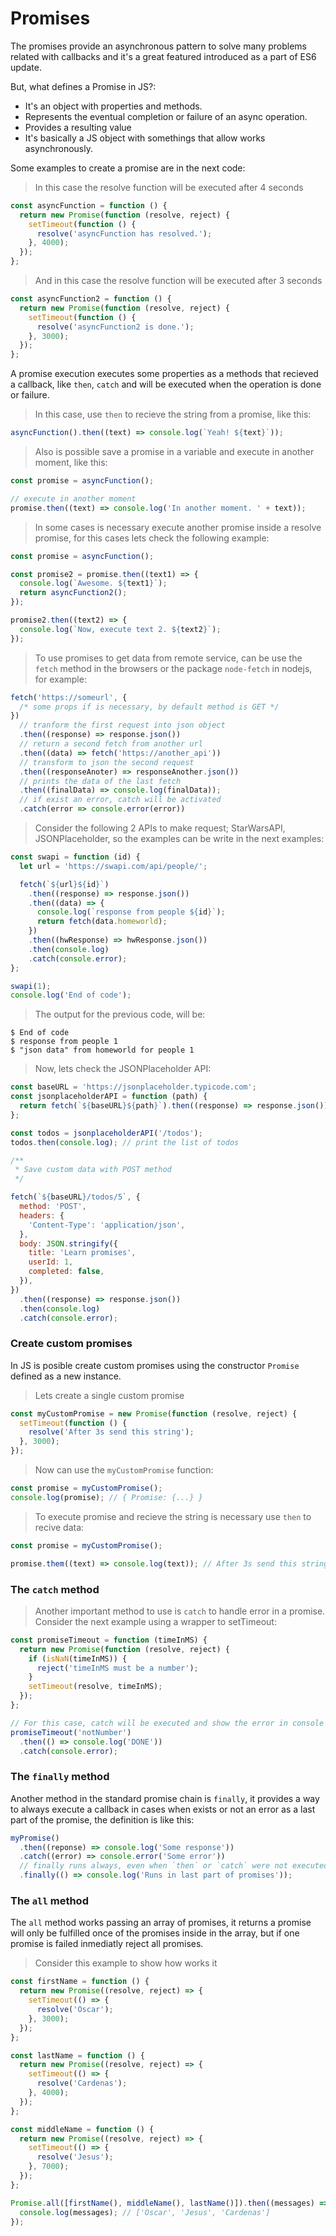 # Promises

The promises provide an asynchronous pattern to solve many problems related with callbacks and it's a great featured introduced as a part of ES6 update.

But, what defines a Promise in JS?:

- It's an object with properties and methods.
- Represents the eventual completion or failure of an async operation.
- Provides a resulting value
- It's basically a JS object with somethings that allow works asynchronously.

Some examples to create a promise are in the next code:

> In this case the resolve function will be executed after 4 seconds

```javascript
const asyncFunction = function () {
  return new Promise(function (resolve, reject) {
    setTimeout(function () {
      resolve('asyncFunction has resolved.');
    }, 4000);
  });
};
```

> And in this case the resolve function will be executed after 3 seconds

```javascript
const asyncFunction2 = function () {
  return new Promise(function (resolve, reject) {
    setTimeout(function () {
      resolve('asyncFunction2 is done.');
    }, 3000);
  });
};
```

A promise execution executes some properties as a methods that recieved a callback, like `then`, `catch` and will be executed when the operation is done or failure.

> In this case, use `then` to recieve the string from a promise, like this:

```javascript
asyncFunction().then((text) => console.log(`Yeah! ${text}`));
```

> Also is possible save a promise in a variable and execute in another moment, like this:

```javascript
const promise = asyncFunction();

// execute in another moment
promise.then((text) => console.log('In another moment. ' + text));
```

> In some cases is necessary execute another promise inside a resolve promise, for this cases lets check the following example:

```javascript
const promise = asyncFunction();

const promise2 = promise.then((text1) => {
  console.log(`Awesome. ${text1}`);
  return asyncFunction2();
});

promise2.then((text2) => {
  console.log(`Now, execute text 2. ${text2}`);
});
```

> To use promises to get data from remote service, can be use the `fetch` method in the browsers or the package `node-fetch` in nodejs, for example:

```javascript
fetch('https://someurl', {
  /* some props if is necessary, by default method is GET */
})
  // tranform the first request into json object
  .then((response) => response.json())
  // return a second fetch from another url
  .then((data) => fetch('https://another_api'))
  // transform to json the second request
  .then((responseAnoter) => responseAnother.json())
  // prints the data of the last fetch
  .then((finalData) => console.log(finalData));
  // if exist an error, catch will be activated
  .catch(error => console.error(error))
```

> Consider the following 2 APIs to make request; StarWarsAPI, JSONPlaceholder, so the examples can be write in the next examples:

```javascript
const swapi = function (id) {
  let url = 'https://swapi.com/api/people/';

  fetch(`${url}${id}`)
    .then((response) => response.json())
    .then((data) => {
      console.log(`response from people ${id}`);
      return fetch(data.homeworld);
    })
    .then((hwResponse) => hwResponse.json())
    .then(console.log)
    .catch(console.error);
};

swapi(1);
console.log('End of code');
```

> The output for the previous code, will be:

```text
$ End of code
$ response from people 1
$ "json data" from homeworld for people 1
```

> Now, lets check the JSONPlaceholder API:

```javascript
const baseURL = 'https://jsonplaceholder.typicode.com';
const jsonplaceholderAPI = function (path) {
  return fetch(`${baseURL}${path}`).then((response) => response.json());
};

const todos = jsonplaceholderAPI('/todos');
todos.then(console.log); // print the list of todos

/**
 * Save custom data with POST method
 */

fetch(`${baseURL}/todos/5`, {
  method: 'POST',
  headers: {
    'Content-Type': 'application/json',
  },
  body: JSON.stringify({
    title: 'Learn promises',
    userId: 1,
    completed: false,
  }),
})
  .then((response) => response.json())
  .then(console.log)
  .catch(console.error);
```

### Create custom promises

In JS is posible create custom promises using the constructor `Promise` defined as a new instance.

> Lets create a single custom promise

```javascript
const myCustomPromise = new Promise(function (resolve, reject) {
  setTimeout(function () {
    resolve('After 3s send this string');
  }, 3000);
});
```

> Now can use the `myCustomPromise` function:

```javascript
const promise = myCustomPromise();
console.log(promise); // { Promise: {...} }
```

> To execute promise and recieve the string is necessary use `then` to recive data:

```javascript
const promise = myCustomPromise();

promise.them((text) => console.log(text)); // After 3s send this string
```

### The `catch` method

> Another important method to use is `catch` to handle error in a promise. Consider the next example using a wrapper to setTimeout:

```javascript
const promiseTimeout = function (timeInMS) {
  return new Promise(function (resolve, reject) {
    if (isNaN(timeInMS)) {
      reject('timeInMS must be a number');
    }
    setTimeout(resolve, timeInMS);
  });
};

// For this case, catch will be executed and show the error in console
promiseTimeout('notNumber')
  .then(() => console.log('DONE'))
  .catch(console.error);
```

### The `finally` method

Another method in the standard promise chain is `finally`, it provides a way to always execute a callback in cases when exists or not an error as a last part of the promise, the definition is like this:

```javascript
myPromise()
  .then((reponse) => console.log('Some response'))
  .catch((error) => console.error('Some error'))
  // finally runs always, even when `then` or `catch` were not executed
  .finally(() => console.log('Runs in last part of promises'));
```

### The `all` method

The `all` method works passing an array of promises, it returns a promise will only be fulfilled once of the promises inside in the array, but if one promise is failed inmediatly reject all promises.

> Consider this example to show how works it

```javascript
const firstName = function () {
  return new Promise((resolve, reject) => {
    setTimeout(() => {
      resolve('Oscar');
    }, 3000);
  });
};

const lastName = function () {
  return new Promise((resolve, reject) => {
    setTimeout(() => {
      resolve('Cardenas');
    }, 4000);
  });
};

const middleName = function () {
  return new Promise((resolve, reject) => {
    setTimeout(() => {
      resolve('Jesus');
    }, 7000);
  });
};

Promise.all([firstName(), middleName(), lastName()]).then((messages) => {
  console.log(messages); // ['Oscar', 'Jesus', 'Cardenas']
});
```
